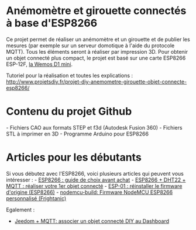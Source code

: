 # Anémomètre et girouette connectés à base d'ESP8266
Ce projet permet de réaliser un anémomètre et un girouette et de publier les mesures (par exemple sur un serveur domotique à l'aide du protocole MQTT). Tous les éléments seront à réaliser par impression 3D. Pour obtenir un objet connecté plus compact, le projet est basé sur une carte ESP8266 ESP-12F, <a href="http://www.banggood.com/D1-Mini-NodeMcu-Lua-WIFI-ESP8266-Development-Board-p-1044858.html?p=RA18043558422201601Y" target="_blank" rel="nofollow" data-mce-href="http://www.banggood.com/D1-Mini-NodeMcu-Lua-WIFI-ESP8266-Development-Board-p-1044858.html?p=RA18043558422201601Y">la Wemos D1 mini</a>.

Tutoriel pour la réalisation et toutes les explications : http://www.projetsdiy.fr/projet-diy-anemometre-girouette-objet-connecte-esp8266/

<h1>Contenu du projet Github </h1>
- Fichiers CAO aux formats STEP et f3d (Autodesk Fusion 360)
- Fichiers STL à imprimer en 3D
- Programme Arduino pour ESP8266

<h1>Articles pour les débutants</h1>
Si vous débutez avec l'ESP8266, voici plusieurs articles qui peuvent vous intéresser :
- <a href="http://www.projetsdiy.fr/esp8266-guide-de-choix-achat-projets-diy/" data-mce-href="http://www.projetsdiy.fr/esp8266-guide-de-choix-achat-projets-diy/">ESP8266 : guide de choix avant achat</a>
- <a href="http://www.projetsdiy.fr/esp8266-dht22-mqtt-projet-objet-connecte/">ESP8266 + DHT22 + MQTT : réaliser votre 1er objet connecté</a>
- <a href="http://www.projetsdiy.fr/esp-01-esp8266-flasher-firmware-origine/">ESP-01 : réinstaller le firmware d'origine (ESP8266)</a>
- <a href="http://www.projetsdiy.fr/personnaliser-firmware-nodemcu-esp8266-frightanic/">nodemcu-build: Firmware NodeMCU ESP8266 personnalisé (Frightanic)</a>

Egalement :
- <a href="http://www.projetsdiy.fr/jeedom-mqtt-objets-connectes-domotique-diy/" data-mce-href="http://www.projetsdiy.fr/jeedom-mqtt-objets-connectes-domotique-diy/">Jeedom + MQTT: associer un objet connecté DIY au Dashboard</a>

